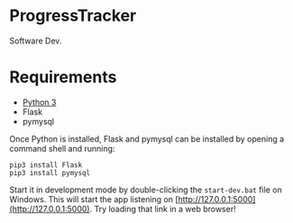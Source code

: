 # ProgressTracker
Software Dev.

# Requirements
* [Python 3](https://www.python.org/downloads/)
* Flask
* pymysql

Once Python is installed, Flask and pymysql can be installed by opening a command shell and running:

```
pip3 install Flask
pip3 install pymysql
```

Start it in development mode by double-clicking the `start-dev.bat` file on Windows. This will start the app listening on [http://127.0.0.1:5000](http://127.0.0.1:5000). Try loading that link in a web browser!
